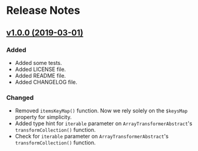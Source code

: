 # Release Notes

## [v1.0.0 (2019-03-01)](https://github.com/sportuondo/eralda/compare/0.0.1...v1.0.0)

### Added
- Added some tests.
- Added LICENSE file.
- Added README file.
- Added CHANGELOG file.

### Changed
- Removed `itemsKeyMap()` function. Now we rely solely on the `$keysMap` property for simplicity.
- Added type hint for `iterable` parameter on `ArrayTransformerAbstract`'s `transformCollection()` function.
- Check for `iterable` parameter on `ArrayTransformerAbstract`'s `transformCollection()` function.